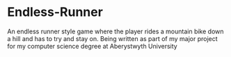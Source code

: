 # Endless-Runner
An endless runner style game where the player rides a mountain bike down a hill and has to try and stay on. Being written as part of my major project for my computer science degree at Aberystwyth University
